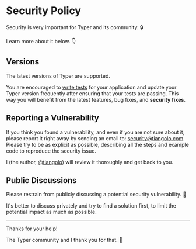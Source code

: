 # Security Policy

Security is very important for Typer and its community. 🔒

Learn more about it below. 👇

## Versions

The latest versions of Typer are supported.

You are encouraged to [write tests](https://typer-cloup.netlify.app/tutorial/testing/) for your application and update your Typer version frequently after ensuring that your tests are passing. This way you will benefit from the latest features, bug fixes, and **security fixes**.

## Reporting a Vulnerability

If you think you found a vulnerability, and even if you are not sure about it, please report it right away by sending an email to: security@tiangolo.com. Please try to be as explicit as possible, describing all the steps and example code to reproduce the security issue.

I (the author, [@tiangolo](https://twitter.com/tiangolo)) will review it thoroughly and get back to you.

## Public Discussions

Please restrain from publicly discussing a potential security vulnerability. 🙊

It's better to discuss privately and try to find a solution first, to limit the potential impact as much as possible.

---

Thanks for your help!

The Typer community and I thank you for that. 🙇
